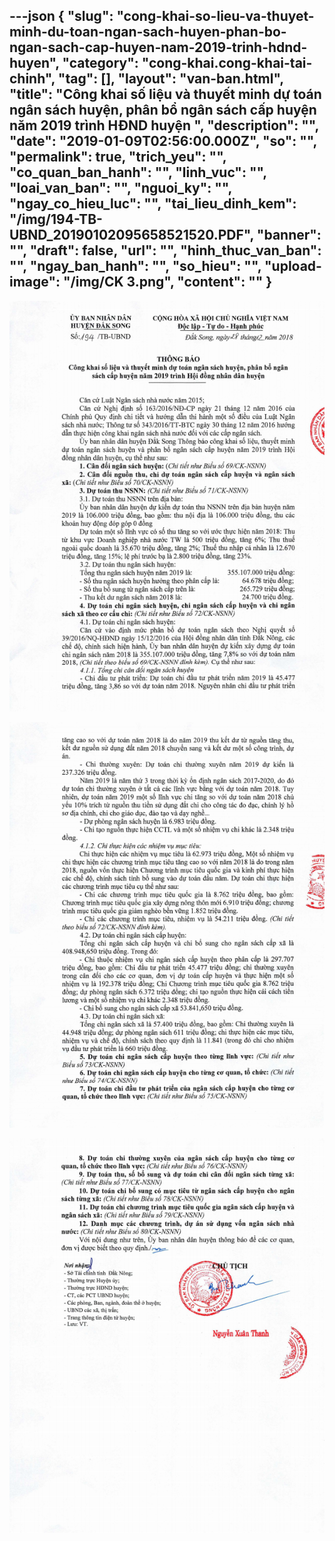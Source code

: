 ---json
{
    "slug": "cong-khai-so-lieu-va-thuyet-minh-du-toan-ngan-sach-huyen-phan-bo-ngan-sach-cap-huyen-nam-2019-trinh-hdnd-huyen",
    "category": "cong-khai.cong-khai-tai-chinh",
    "tag": [],
    "layout": "van-ban.html",
    "title": "Công khai số liệu và thuyết minh dự toán ngân sách huyện, phân bổ ngân sách cấp huyện năm 2019 trình HĐND huyện ",
    "description": "",
    "date": "2019-01-09T02:56:00.000Z",
    "so": "",
    "permalink": true,
    "trich_yeu": "",
    "co_quan_ban_hanh": "",
    "linh_vuc": "",
    "loai_van_ban": "",
    "nguoi_ky": "",
    "ngay_co_hieu_luc": "",
    "tai_lieu_dinh_kem": "/img/194-TB-UBND_20190102095658521520.PDF",
    "banner": "",
    "draft": false,
    "url": "",
    "hinh_thuc_van_ban": "",
    "ngay_ban_hanh": "",
    "so_hieu": "",
    "upload-image": "/img/CK 3.png",
    "__content__": ""
}
---
<p><img alt="" src="/img/CK 1.png" /></p>

<p><img alt="" src="/img/CK 2.png" /></p>

<p><img alt="" src="/img/CK 3.png" /></p>
